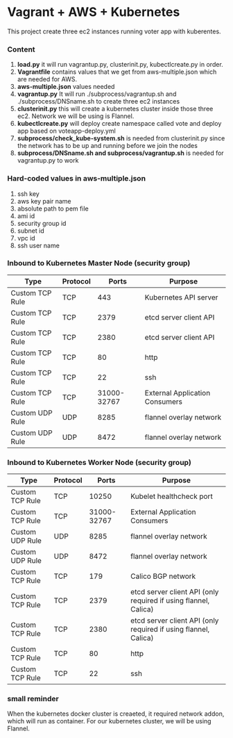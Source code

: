 # Vagrant + AWS + Kubernetes
This project create three ec2 instances running voter app with kuberentes. 

### Content
1. **load.py** it will run vagrantup.py, clusterinit.py, kubectlcreate.py in order.
2. **Vagrantfile** contains values that we get from aws-multiple.json which are needed for AWS.
3. **aws-multiple.json** values needed
4. **vagrantup.py** It will run ./subprocess/vagrantup.sh and ./subprocess/DNSname.sh to create three ec2 instances
5. **clusterinit.py** this will create a kubernetes cluster inside those three ec2. Network we will be using is Flannel.
6. **kubectlcreate.py** will deploy create namespace called vote and deploy app based on voteapp-deploy.yml
7. **subprocess/check_kube-system.sh**  is needed from clusterinit.py since the network has to be up and running before we join the nodes
8. **subprocess/DNSname.sh and subprocess/vagrantup.sh** is needed for vagrantup.py to work

### Hard-coded values in aws-multiple.json
1. ssh key
2. aws key pair name
3. absolute path to pem file
4. ami id
5. security group id
6. subnet id
7. vpc id
8. ssh user name


### Inbound to Kubernetes Master Node (security group)
|Type|Protocol|Ports|Purpose|
|----|--------|-----|------|
|Custom TCP Rule|TCP|443|Kubernetes API server|
|Custom TCP Rule|TCP|2379|etcd server client API|
|Custom TCP Rule|TCP|2380|etcd server client API|
|Custom TCP Rule|TCP|80|http|
|Custom TCP Rule|TCP|22|ssh|
|Custom TCP Rule|TCP|31000-32767|External Application Consumers|
|Custom UDP Rule|UDP|8285|flannel overlay network|
|Custom UDP Rule|UDP|8472|flannel overlay network|


### Inbound to Kubernetes Worker Node (security group)
|Type|Protocol|Ports|Purpose|
|----|--------|-----|------|
|Custom TCP Rule|TCP|10250|Kubelet healthcheck port|
|Custom TCP Rule|TCP|31000-32767|External Application Consumers|
|Custom UDP Rule|UDP|8285|flannel overlay network|
|Custom UDP Rule|UDP|8472|flannel overlay network|
|Custom TCP Rule|TCP|179|Calico BGP network|
|Custom TCP Rule|TCP|2379|etcd server client API (only required if using flannel, Calica)|
|Custom TCP Rule|TCP|2380|etcd server client API (only required if using flannel, Calica)|
|Custom TCP Rule|TCP|80|http|
|Custom TCP Rule|TCP|22|ssh|

### small reminder
When the kubernetes docker cluster is creaeted, it required network addon, which will run as container. For our kubernetes cluster, we will be using Flannel.
